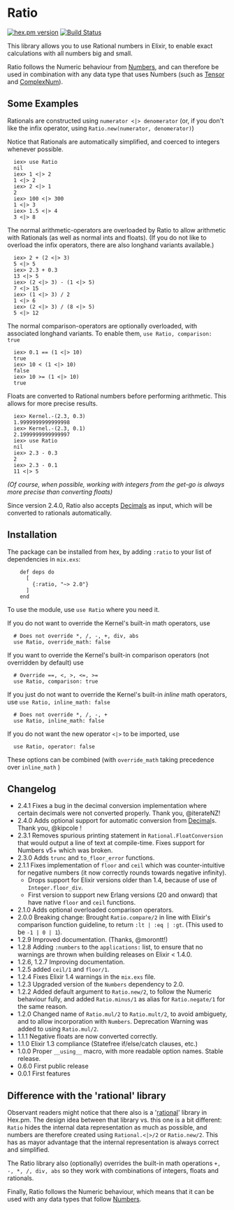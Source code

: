 # Ratio


[![hex.pm version](https://img.shields.io/hexpm/v/ratio.svg)](https://hex.pm/packages/ratio)
[![Build Status](https://travis-ci.org/Qqwy/elixir-rational.svg?branch=master)](https://travis-ci.org/Qqwy/elixir-rational)


This library allows you to use Rational numbers in Elixir, to enable exact calculations with all numbers big and small.

Ratio follows the Numeric behaviour from [Numbers](https://github.com/Qqwy/elixir_number), and can therefore be used in combination with any data type that uses Numbers (such as [Tensor](https://hex.pm/packages/tensor) and [ComplexNum](https://github.com/Qqwy/elixir_complex_num)).


## Some Examples

Rationals are constructed using `numerator <|> denomerator` (or, if you don't like the infix operator, using `Ratio.new(numerator, denomerator)`)

Notice that Rationals are automatically simplified, and coerced to integers whenever possible.

      iex> use Ratio
      nil
      iex> 1 <|> 2
      1 <|> 2
      iex> 2 <|> 1
      2
      iex> 100 <|> 300
      1 <|> 3
      iex> 1.5 <|> 4
      3 <|> 8

The normal arithmetic-operators are overloaded by Ratio to allow arithmetic with Rationals (as well as normal ints and floats). (If you do not like to overload the infix operators, there are also longhand variants available.)

      iex> 2 + (2 <|> 3)
      5 <|> 5
      iex> 2.3 + 0.3
      13 <|> 5
      iex> (2 <|> 3) - (1 <|> 5)
      7 <|> 15
      iex> (1 <|> 3) / 2
      1 <|> 6
      iex> (2 <|> 3) / (8 <|> 5)
      5 <|> 12

The normal comparison-operators are optionally overloaded, with associated longhand variants. To enable them, `use Ratio, comparison: true`

      iex> 0.1 == (1 <|> 10)
      true
      iex> 10 < (1 <|> 10)
      false
      iex> 10 >= (1 <|> 10)
      true

Floats are converted to Rational numbers before performing arithmetic. This allows for more precise results.

      iex> Kernel.-(2.3, 0.3)
      1.9999999999999998
      iex> Kernel.-(2.3, 0.1)
      2.1999999999999997
      iex> use Ratio
      nil
      iex> 2.3 - 0.3
      2
      iex> 2.3 - 0.1
      11 <|> 5

*(Of course, when possible, working with integers from the get-go is always more precise than converting floats)*

Since version 2.4.0, Ratio also accepts [Decimals](https://github.com/ericmj/decimal) as input,
which will be converted to rationals automatically.


## Installation

  The package can be installed from hex, by adding `:ratio` to your list of dependencies in `mix.exs`:

        def deps do
          [
            {:ratio, "~> 2.0"}
          ]
        end


  To use the module, use `use Ratio` where you need it.

  If you do not want to override the Kernel's built-in math operators, use

      # Does not override *, /, -, +, div, abs
      use Ratio, override_math: false

  If you want to override the Kernel's built-in comparison operators (not overridden by default) use

      # Override ==, <, >, <=, >=
      use Ratio, comparison: true

  If you just do not want to override the Kernel's built-in *inline* math operators, use `use Ratio, inline_math: false`

      # Does not override *, /, -, +
      use Ratio, inline_math: false

  If you do not want the new operator `<|>` to be imported, use

      use Ratio, operator: false

  These options can be combined (with `override_math` taking precedence over `inline_math` )


## Changelog
- 2.4.1 Fixes a bug in the decimal conversion implementation where certain decimals were not converted properly. Thank you, @iterateNZ!
- 2.4.0 Adds optional support for automatic conversion from [Decimal](https://github.com/ericmj/decimal)s. Thank you, @kipcole !
- 2.3.1 Removes spurious printing statement in `Rational.FloatConversion` that would output a line of text at compile-time. Fixes support for Numbers v5+ which was broken.
- 2.3.0 Adds `trunc` and `to_floor_error` functions.
- 2.1.1 Fixes implementation of `floor` and `ceil` which was counter-intuitive for negative numbers (it now correctly rounds towards negative infinity). 
  - Drops support for Elixir versions older than 1.4, because of use of `Integer.floor_div`.
  - First version to support new Erlang versions (20 and onward) that have native `floor` and `ceil` functions.
- 2.1.0 Adds optional overloaded comparison operators.
- 2.0.0 Breaking change: Brought `Ratio.compare/2` in line with Elixir's comparison function guideline, to return `:lt | :eq | :gt`. (This used to be `-1 | 0 | 1`).
- 1.2.9 Improved documentation. (Thanks, @morontt!)
- 1.2.8 Adding `:numbers` to the `applications:` list, to ensure that no warnings are thrown when building releases on Elixir < 1.4.0.
- 1.2.6, 1.2.7 Improving documentation.
- 1.2.5 added `ceil/1` and `floor/1`.
- 1.2.4 Fixes Elixir 1.4 warnings in the `mix.exs` file.
- 1.2.3 Upgraded version of the `Numbers` dependency to 2.0.
- 1.2.2 Added default argument to `Ratio.new/2`, to follow the Numeric behaviour fully, and added `Ratio.minus/1` as alias for `Ratio.negate/1` for the same reason.
- 1.2.0 Changed name of `Ratio.mul/2` to `Ratio.mult/2`, to avoid ambiguety, and to allow incorporation with `Numbers`. Deprecation Warning was added to using `Ratio.mul/2`.
- 1.1.1 Negative floats are now converted correctly.
- 1.1.0 Elixir 1.3 compliance (Statefree if/else/catch clauses, etc.)
- 1.0.0 Proper `__using__` macro, with more readable option names. Stable release.
- 0.6.0 First public release
- 0.0.1 First features


## Difference with the 'rational' library

Observant readers might notice that there also is a '[rational](https://hex.pm/packages/rational)' library in Hex.pm. The design idea between that library vs. this one is a bit different: `Ratio` hides the internal data representation as much as possible, and numbers are therefore created using `Rational.<|>/2` or `Ratio.new/2`. This has as mayor advantage that the internal representation is always correct and simplified.

The Ratio library also (optionally) overrides the built-in math operations `+, -, *, /, div, abs` so they work with combinations of integers, floats and rationals.

Finally, Ratio follows the Numeric behaviour, which means that it can be used with any data types that follow [Numbers](https://github.com/Qqwy/elixir_number).
